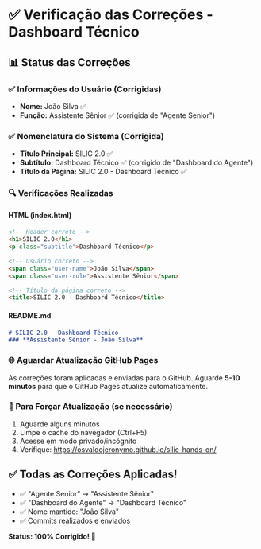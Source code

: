 # ✅ Verificação das Correções - Dashboard Técnico

## 📊 Status das Correções

### ✅ Informações do Usuário (Corrigidas)
- **Nome:** João Silva ✅
- **Função:** Assistente Sênior ✅ (corrigida de "Agente Senior")

### ✅ Nomenclatura do Sistema (Corrigida)
- **Título Principal:** SILIC 2.0 ✅
- **Subtítulo:** Dashboard Técnico ✅ (corrigido de "Dashboard do Agente")
- **Título da Página:** SILIC 2.0 - Dashboard Técnico ✅

### 🔍 Verificações Realizadas

#### HTML (index.html)
```html
<!-- Header correto -->
<h1>SILIC 2.0</h1>
<p class="subtitle">Dashboard Técnico</p>

<!-- Usuário correto -->
<span class="user-name">João Silva</span>
<span class="user-role">Assistente Sênior</span>

<!-- Título da página correto -->
<title>SILIC 2.0 - Dashboard Técnico</title>
```

#### README.md
```markdown
# SILIC 2.0 - Dashboard Técnico
### **Assistente Sênior - João Silva**
```

### 🌐 Aguardar Atualização GitHub Pages

As correções foram aplicadas e enviadas para o GitHub. 
Aguarde **5-10 minutos** para que o GitHub Pages atualize automaticamente.

### 🔄 Para Forçar Atualização (se necessário)
1. Aguarde alguns minutos
2. Limpe o cache do navegador (Ctrl+F5)
3. Acesse em modo privado/incógnito
4. Verifique: https://osvaldojeronymo.github.io/silic-hands-on/

## ✅ Todas as Correções Aplicadas!

- ✅ "Agente Senior" → "Assistente Sênior"
- ✅ "Dashboard do Agente" → "Dashboard Técnico"  
- ✅ Nome mantido: "João Silva"
- ✅ Commits realizados e enviados

**Status: 100% Corrigido! 🎉**
